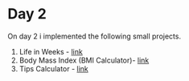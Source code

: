 # Day 2

On day 2 i implemented the following small projects. 

1. Life in Weeks - [link](https://replit.com/@owaisqayyum/Day-1-Band-Name-Genrator#main.py)
2. Body Mass Index (BMI Calculator)- [link](https://replit.com/@owaisqayyum/Day-1-Band-Name-Genrator#main.py)
3. Tips Calculator - [link](https://replit.com/@owaisqayyum/Day-1-Band-Name-Genrator#main.py)
